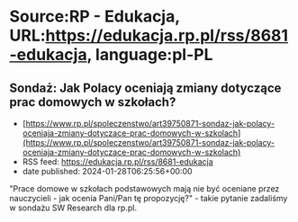# Source:RP - Edukacja, URL:https://edukacja.rp.pl/rss/8681-edukacja, language:pl-PL

## Sondaż: Jak Polacy oceniają zmiany dotyczące prac domowych w szkołach?
 - [https://www.rp.pl/spoleczenstwo/art39750871-sondaz-jak-polacy-oceniaja-zmiany-dotyczace-prac-domowych-w-szkolach](https://www.rp.pl/spoleczenstwo/art39750871-sondaz-jak-polacy-oceniaja-zmiany-dotyczace-prac-domowych-w-szkolach)
 - RSS feed: https://edukacja.rp.pl/rss/8681-edukacja
 - date published: 2024-01-28T06:25:56+00:00

"Prace domowe w szkołach podstawowych mają nie być oceniane przez nauczycieli - jak ocenia Pani/Pan tę propozycję?" - takie pytanie zadaliśmy w sondażu SW Research dla rp.pl.

